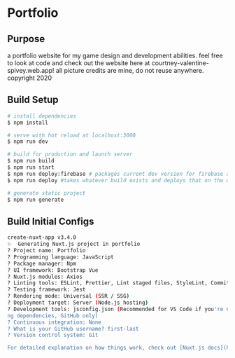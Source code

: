 # Portfolio

## Purpose

a portfolio website for my game design and development abilities. feel free to look at code and check out the website here at courtney-valentine-spivey.web.app! all picture credits are mine, do not reuse anywhere. copyright 2020

## Build Setup

```bash
# install dependencies
$ npm install

# serve with hot reload at localhost:3000
$ npm run dev

# build for production and launch server
$ npm run build
$ npm run start
$ npm run deploy:firebase # packages current dev version for firebase and deploys it on the web
$ npm run deploy #takes whatever build exists and deploys that on the web (faster)

# generate static project
$ npm run generate
```

## Build Initial Configs

```bash
create-nuxt-app v3.4.0
✨  Generating Nuxt.js project in portfolio
? Project name: Portfolio
? Programming language: JavaScript
? Package manager: Npm
? UI framework: Bootstrap Vue
? Nuxt.js modules: Axios
? Linting tools: ESLint, Prettier, Lint staged files, StyleLint, Commitlint
? Testing framework: Jest
? Rendering mode: Universal (SSR / SSG)
? Deployment target: Server (Node.js hosting)
? Development tools: jsconfig.json (Recommended for VS Code if you're not using typescript), Dependabot (For auto-updati
ng dependencies, GitHub only)
? Continuous integration: None
? What is your GitHub username? first-last
? Version control system: Git

For detailed explanation on how things work, check out [Nuxt.js docs](https://nuxtjs.org).
